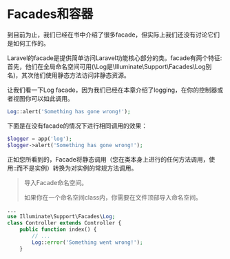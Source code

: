 # Facades和容器

到目前为止，我们已经在书中介绍了很多facade，但实际上我们还没有讨论它们是如何工作的。

Laravel的facade是提供简单访问Laravel功能核心部分的类。facade有两个特征:首先，他们在全局命名空间可用\(\Log是\Illuminate\Support\Facades\Log别名\)，其次他们使用静态方法访问非静态资源。

让我们看一下Log facade，因为我们已经在本章介绍了logging，在你的控制器或者视图你可以如此调用。

```php
Log::alert('Something has gone wrong!');
```

下面是在没有facade的情况下进行相同调用的效果：

```php
$logger = app('log');
$logger->alert('Something has gone wrong!');
```

正如您所看到的，Facade将静态调用（您在类本身上进行的任何方法调用，使用::而不是实例）转换为对实例的常规方法调用。

> 导入Facade命名空间。
>
> 如果你在一个命名空间class内，你需要在文件顶部导入命名空间。

```php
...
use Illuminate\Support\Facades\Log;
class Controller extends Controller {
    public function index() {
        // ...
        Log::error('Something went wrong!');
    }
```

